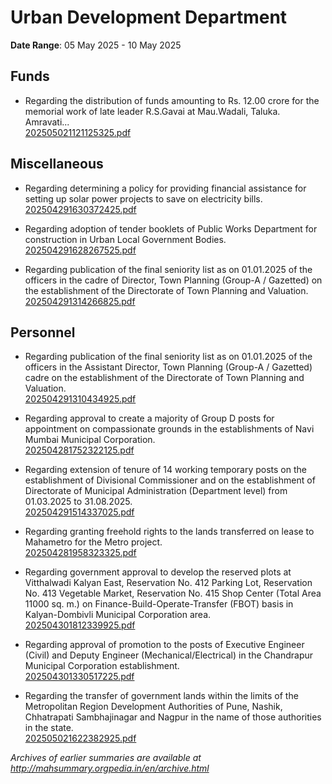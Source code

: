 # Urban Development Department

**Date Range**: 05 May 2025 - 10 May 2025


## Funds
- Regarding the distribution of funds amounting to Rs. 12.00 crore for the memorial work of late leader R.S.Gavai at Mau.Wadali, Taluka. Amravati...\
  [202505021121125325.pdf](https://gr.maharashtra.gov.in/Site/Upload/Government%20Resolutions/English/202505021121125325.pdf)

## Miscellaneous
- Regarding determining a policy for providing financial assistance for setting up solar power projects to save on electricity bills.\
  [202504291630372425.pdf](https://gr.maharashtra.gov.in/Site/Upload/Government%20Resolutions/English/202504291630372425.pdf)

- Regarding adoption of tender booklets of Public Works Department for construction in Urban Local Government Bodies.\
  [202504291628267525.pdf](https://gr.maharashtra.gov.in/Site/Upload/Government%20Resolutions/English/202504291628267525.pdf)

- Regarding publication of the final seniority list as on 01.01.2025 of the officers in the cadre of Director, Town Planning (Group-A / Gazetted) on the establishment of the Directorate of Town Planning and Valuation.\
  [202504291314266825.pdf](https://gr.maharashtra.gov.in/Site/Upload/Government%20Resolutions/English/202504291314266825.pdf)

## Personnel
- Regarding publication of the final seniority list as on 01.01.2025 of the officers in the Assistant Director, Town Planning (Group-A / Gazetted) cadre on the establishment of the Directorate of Town Planning and Valuation.\
  [202504291310434925.pdf](https://gr.maharashtra.gov.in/Site/Upload/Government%20Resolutions/English/202504291310434925.pdf)

- Regarding approval to create a majority of Group D posts for appointment on compassionate grounds in the establishments of Navi Mumbai Municipal Corporation.\
  [202504281752322125.pdf](https://gr.maharashtra.gov.in/Site/Upload/Government%20Resolutions/English/202504281752322125%E2%80%8D....pdf)

- Regarding extension of tenure of 14 working temporary posts on the establishment of Divisional Commissioner and on the establishment of Directorate of Municipal Administration (Department level) from 01.03.2025 to 31.08.2025.\
  [202504291514337025.pdf](https://gr.maharashtra.gov.in/Site/Upload/Government%20Resolutions/English/202504291514337025.pdf)

- Regarding granting freehold rights to the lands transferred on lease to Mahametro for the Metro project.\
  [202504281958323325.pdf](https://gr.maharashtra.gov.in/Site/Upload/Government%20Resolutions/English/202504281958323325.pdf)

- Regarding government approval to develop the reserved plots at Vitthalwadi Kalyan East, Reservation No. 412 Parking Lot, Reservation No. 413 Vegetable Market, Reservation No. 415 Shop Center (Total Area 11000 sq. m.) on Finance-Build-Operate-Transfer (FBOT) basis in Kalyan-Dombivli Municipal Corporation area.\
  [202504301812339925.pdf](https://gr.maharashtra.gov.in/Site/Upload/Government%20Resolutions/English/202504301812339925.pdf)

- Regarding approval of promotion to the posts of Executive Engineer (Civil) and Deputy Engineer (Mechanical/Electrical) in the Chandrapur Municipal Corporation establishment.\
  [202504301330517225.pdf](https://gr.maharashtra.gov.in/Site/Upload/Government%20Resolutions/English/202504301330517225...pdf)

- Regarding the transfer of government lands within the limits of the Metropolitan Region Development Authorities of Pune, Nashik, Chhatrapati Sambhajinagar and Nagpur in the name of those authorities in the state.\
  [202505021622382925.pdf](https://gr.maharashtra.gov.in/Site/Upload/Government%20Resolutions/English/202505021622382925.pdf)


*Archives of earlier summaries are available at http://mahsummary.orgpedia.in/en/archive.html*